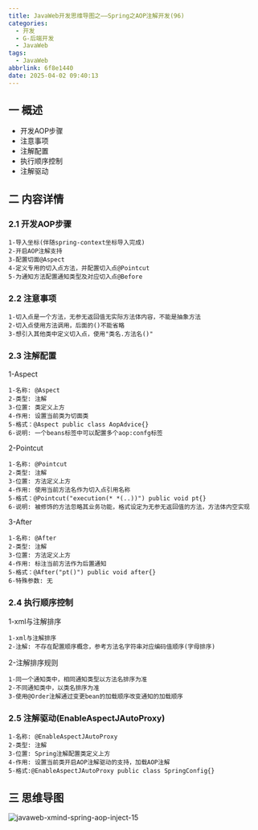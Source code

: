 ```yaml
---
title: JavaWeb开发思维导图之——Spring之AOP注解开发(96)
categories:
  - 开发
  - G-后端开发
  - JavaWeb
tags:
  - JavaWeb
abbrlink: 6f8e1440
date: 2025-04-02 09:40:13
---
```

## 一 概述

* 开发AOP步骤
* 注意事项
* 注解配置
* 执行顺序控制
* 注解驱动

<!--more-->

## 二 内容详情

### 2.1 开发AOP步骤

```
1-导入坐标(伴随spring-context坐标导入完成)
2-开启AOP注解支持
3-配置切面@Aspect
4-定义专用的切入点方法，并配置切入点@Pointcut
5-为通知方法配置通知类型及对应切入点@Before
```

### 2.2 注意事项

```
1-切入点是一个方法，无参无返回值无实际方法体内容，不能是抽象方法
2-切入点使用方法调用，后面的()不能省略
3-想引入其他类中定义切入点，使用"类名.方法名()"
```

### 2.3 注解配置

1-Aspect

```
1-名称: @Aspect
2-类型: 注解
3-位置: 类定义上方
4-作用: 设置当前类为切面类
5-格式：@Aspect public class AopAdvice{}
6-说明: 一个beans标签中可以配置多个aop:confg标签
```

2-Pointcut

```
1-名称: @Pointcut
2-类型: 注解
3-位置: 方法定义上方
4-作用: 使用当前方法名作为切入点引用名称
5-格式：@Pointcut("execution(* *(..))") public void pt{}
6-说明: 被修饰的方法忽略其业务功能，格式设定为无参无返回值的方法，方法体内空实现
```

3-After

```
1-名称: @After
2-类型: 注解
3-位置: 方法定义上方
4-作用: 标注当前方法作为后置通知
5-格式：@After("pt()") public void after{}
6-特殊参数: 无
```

### 2.4 执行顺序控制

1-xml与注解排序

```
1-xml与注解排序
2-注解: 不存在配置顺序概念，参考方法名字符串对应编码值顺序(字母排序)
```

2-注解排序规则

```
1-同一个通知类中，相同通知类型以方法名排序为准
2-不同通知类中，以类名排序为准
3-使用@Order注解通过变更bean的加载顺序改变通知的加载顺序
```

### 2.5 注解驱动(EnableAspectJAutoProxy)

```
1-名称: @EnableAspectJAutoProxy
2-类型: 注解
3-位置: Spring注解配置类定义上方
4-作用: 设置当前类开启AOP注解驱动的支持，加载AOP注解
5-格式:@EnableAspectJAutoProxy public class SpringConfig{}
```

## 三 思维导图

![javaweb-xmind-spring-aop-inject-15][1]



[1]:https://cdn.jsdelivr.net/gh/PGzxc/CDN/blog-java/javaweb-xmind-spring-aop-inject-15.png